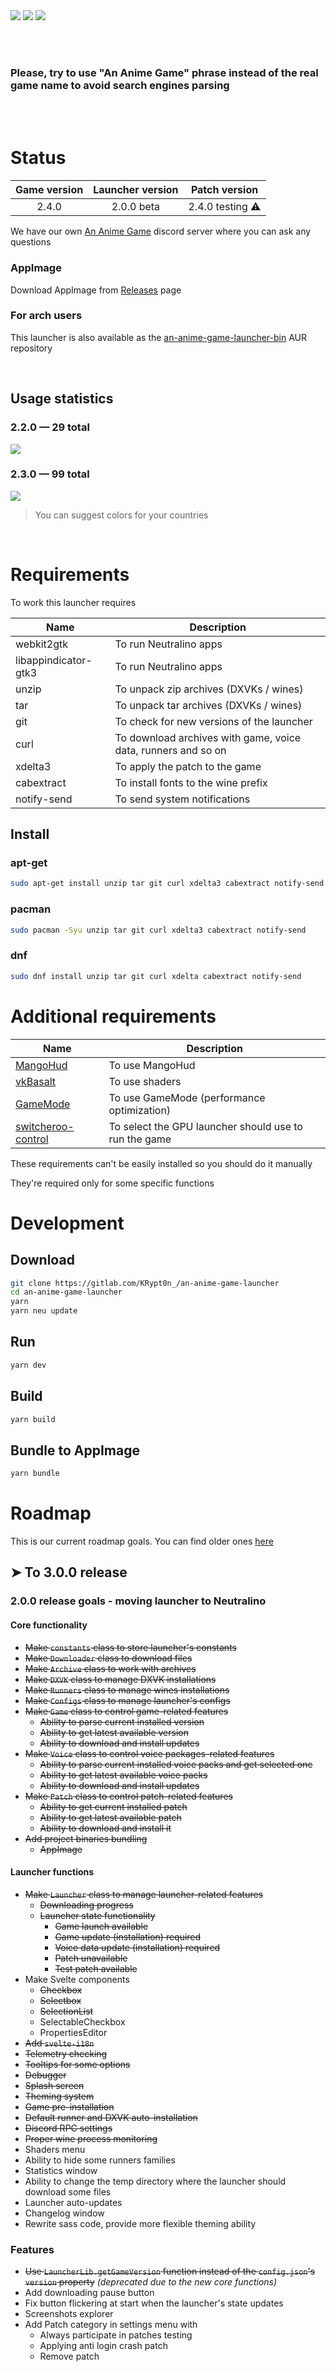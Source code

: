<img src="repository-pics/logo.jpg">

<img src="repository-pics/launcher-main.png">

<img src="repository-pics/launcher-settings.png">

<br><br>

### Please, try to use "An Anime Game" phrase instead of the real game name to avoid search engines parsing

<br><br>

# Status

| Game version | Launcher version | Patch version |
| :---: | :---: | :---: |
| 2.4.0 | 2.0.0 beta | 2.4.0 testing ⚠️ |

We have our own [An Anime Game](https://discord.gg/ck37X6UWBp) discord server where you can ask any questions

### AppImage

Download AppImage from [Releases](https://gitlab.com/KRypt0n_/an-anime-game-launcher/-/releases) page

### For arch users

This launcher is also available as the [an-anime-game-launcher-bin](https://aur.archlinux.org/packages/an-anime-game-launcher-bin) AUR repository

<br>

## Usage statistics

### 2.2.0 — 29 total

<img src="repository-pics/stats/2.2.0.png">

### 2.3.0 — 99 total

<img src="repository-pics/stats/2.3.0.png">

> You can suggest colors for your countries

<br>

# Requirements

To work this launcher requires

| Name | Description |
| --- | --- |
| webkit2gtk | To run Neutralino apps |
| libappindicator-gtk3 | To run Neutralino apps |
| unzip | To unpack zip archives (DXVKs / wines) |
| tar | To unpack tar archives (DXVKs / wines) |
| git | To check for new versions of the launcher |
| curl | To download archives with game, voice data, runners and so on |
| xdelta3 | To apply the patch to the game |
| cabextract | To install fonts to the wine prefix |
| notify-send | To send system notifications |

## Install

### apt-get

```sh
sudo apt-get install unzip tar git curl xdelta3 cabextract notify-send
```

### pacman

```sh
sudo pacman -Syu unzip tar git curl xdelta3 cabextract notify-send
```

### dnf

```sh
sudo dnf install unzip tar git curl xdelta cabextract notify-send
```

# Additional requirements

| Name | Description |
| --- | --- |
| [MangoHud](https://github.com/flightlessmango/MangoHud) | To use MangoHud |
| [vkBasalt](https://github.com/DadSchoorse/vkBasalt) | To use shaders |
| [GameMode](https://github.com/FeralInteractive/gamemode) | To use GameMode (performance optimization) |
| [switcheroo-control](https://gitlab.freedesktop.org/hadess/switcheroo-control/) | To select the GPU launcher should use to run the game |

These requirements can't be easily installed so you should do it manually

They're required only for some specific functions

# Development

## Download

```sh
git clone https://gitlab.com/KRypt0n_/an-anime-game-launcher
cd an-anime-game-launcher
yarn
yarn neu update
```

## Run

```sh
yarn dev
```

## Build

```sh
yarn build
```

## Bundle to AppImage

```sh
yarn bundle
```

# Roadmap

This is our current roadmap goals. You can find older ones [here](ROADMAP.md)

## ➤ To 3.0.0 release

### 2.0.0 release goals - moving launcher to Neutralino

#### Core functionality

* <s>Make `constants` class to store launcher's constants</s>
* <s>Make `Downloader` class to download files</s>
* <s>Make `Archive` class to work with archives</s>
* <s>Make `DXVK` class to manage DXVK installations</s>
* <s>Make `Runners` class to manage wines installations</s>
* <s>Make `Configs` class to manage launcher's configs</s>
* <s>Make `Game` class to control game-related features</s>
  * <s>Ability to parse current installed version</s>
  * <s>Ability to get latest available version</s>
  * <s>Ability to download and install updates</s>
* <s>Make `Voice` class to control voice packages-related features</s>
  * <s>Ability to parse current installed voice packs and get selected one</s>
  * <s>Ability to get latest available voice packs</s>
  * <s>Ability to download and install updates</s>
* <s>Make `Patch` class to control patch-related features</s>
  * <s>Ability to get current installed patch</s>
  * <s>Ability to get latest available patch</s>
  * <s>Ability to download and install it</s>
* <s>Add project binaries bundling</s>
  * <s>AppImage</s>

#### Launcher functions

* <s>Make `Launcher` class to manage launcher-related features</s>
  * <s>Downloading progress</s>
  * <s>Launcher state functionality</s>
    * <s>Game launch available</s>
    * <s>Game update (installation) required</s>
    * <s>Voice data update (installation) required</s>
    * <s>Patch unavailable</s>
    * <s>Test patch available</s>
* Make Svelte components
  * <s>Checkbox</s>
  * <s>Selectbox</s>
  * <s>SelectionList</s>
  * SelectableCheckbox
  * PropertiesEditor
* <s>Add `svelte-i18n`</s>
* <s>Telemetry checking</s>
* <s>Tooltips for some options</s>
* <s>Debugger</s>
* <s>Splash screen</s>
* <s>Theming system</s>
* <s>Game pre-installation</s>
* <s>Default runner and DXVK auto-installation</s>
* <s>Discord RPC settings</s>
* <s>Proper wine process monitoring</s>
* Shaders menu
* Ability to hide some runners families
* Statistics window
* Ability to change the temp directory where the launcher should download some files
* Launcher auto-updates
* Changelog window
* Rewrite sass code, provide more flexible theming ability

### Features

* <s>Use `LauncherLib.getGameVersion` function instead of the `config.json`'s `version` property</s> *(deprecated due to the new core functions)*
* Add downloading pause button
* Fix button flickering at start when the launcher's state updates
* Screenshots explorer
* Add Patch category in settings menu with
  - Always participate in patches testing
  - Applying anti login crash patch
  - Remove patch
